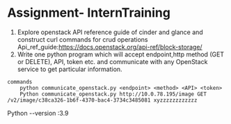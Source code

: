 # Assignment- InternTraining
  1) Explore openstack API reference guide of cinder and glance and construct curl commands for crud operations
      Api_ref_guide:https://docs.openstack.org/api-ref/block-storage/
  2) Write one python program which will accept endpoint,http method (GET or DELETE), API, token etc. and communicate with any OpenStack service to get particular information.  
  ```  
  commands 
      python communicate_openstack.py <endpoint> <method> <API> <token>
      Python communicate_openstack.py http://10.0.78.195/image GET /v2/image/c38ca326-1b6f-4370-bac4-3734c3485081 xyzzzzzzzzzzzz
  ```
  Python --version :3.9
